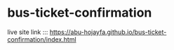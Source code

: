 # bus-ticket-confirmation

live site link ::: https://abu-hojayfa.github.io/bus-ticket-confirmation/index.html

